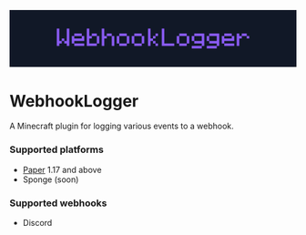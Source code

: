 ![WebhookLogger banner](/assets/webhooklogger-banner.png)

# WebhookLogger
A Minecraft plugin for logging various events to a webhook.

### Supported platforms
- [Paper](https://github.com/PaperMC/Paper) 1.17 and above
- Sponge (soon)

### Supported webhooks
- Discord
